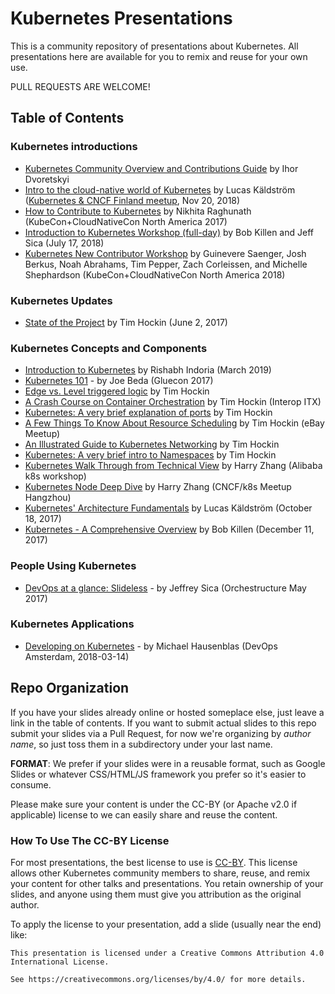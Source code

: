 # Kubernetes Presentations

This is a community repository of presentations about Kubernetes. All presentations here are available for you to remix and reuse for your own use. 

PULL REQUESTS ARE WELCOME! 

## Table of Contents

### Kubernetes introductions

 - [Kubernetes Community Overview and Contributions Guide](https://docs.google.com/presentation/d/1JqcALpsg07eH665ZXQrIvOcin6SzzsIUjMRRVivrZMg) by Ihor Dvoretskyi
 - [Intro to the cloud-native world of Kubernetes](https://speakerdeck.com/luxas/intro-to-the-cloud-native-world-of-kubernetes-november-2018) by Lucas Käldström ([Kubernetes & CNCF Finland meetup](https://www.meetup.com/Kubernetes-Finland/), Nov 20, 2018)
 - [How to Contribute to Kubernetes](https://docs.google.com/presentation/d/1NJfoXynMw1LXT2jrGm8zaE7uP8Mtz5A0isdzmxISCkk/edit?usp=sharing) by Nikhita Raghunath (KubeCon+CloudNativeCon North America 2017)
 - [Introduction to Kubernetes Workshop (full-day)](https://docs.google.com/presentation/d/1zrfVlE5r61ZNQrmXKx5gJmBcXnoa_WerHEnTxu5SMco/edit?usp=sharing) by Bob Killen and Jeff Sica (July 17, 2018)
 - [Kubernetes New Contributor Workshop](https://docs.google.com/presentation/d/1cgEw0t8oeokaN44piqmEemul2gQBqZX5wvj6NncqPFI/edit?usp=sharing) by Guinevere Saenger, Josh Berkus, Noah Abrahams, Tim Pepper, Zach Corleissen, and Michelle Shephardson (KubeCon+CloudNativeCon North America 2018)

### Kubernetes Updates

- [State of the Project](https://speakerdeck.com/thockin/kubernetes-state-of-the-project) by Tim Hockin (June 2, 2017)

### Kubernetes Concepts and Components

- [Introduction to Kubernetes](https://drive.google.com/file/d/1Lfi8r0GZdFIMgprUrwaf-Lru5RsctML7/view?usp=sharing) by Rishabh Indoria (March 2019)
- [Kubernetes 101](http://slides.eightypercent.net/kubernetes-101/#1) - by Joe Beda (Gluecon 2017)
- [Edge vs. Level triggered logic](https://speakerdeck.com/thockin/edge-vs-level-triggered-logic) by Tim Hockin
- [A Crash Course on Container Orchestration](https://speakerdeck.com/thockin/a-crash-course-on-container-orchestration) by Tim Hockin (Interop ITX)
- [Kubernetes: A very brief explanation of ports](https://speakerdeck.com/thockin/kubernetes-a-very-brief-explanation-of-ports) by Tim Hockin 
- [A Few Things To Know About Resource Scheduling](https://speakerdeck.com/thockin/a-few-things-to-know-about-resource-scheduling) by Tim Hockin (eBay Meetup)
- [An Illustrated Guide to Kubernetes Networking](https://speakerdeck.com/thockin/illustrated-guide-to-kubernetes-networking) by Tim Hockin
- [Kubernetes: A very brief intro to Namespaces](https://speakerdeck.com/thockin/kubernetes-a-very-brief-intro-to-namespaces) by Tim Hockin
- [Kubernetes Walk Through from Technical View](https://speakerdeck.com/resouer/kubernetes-walk-through-from-technical-view) by Harry Zhang (Alibaba k8s workshop)
- [Kubernetes Node Deep Dive](https://speakerdeck.com/resouer/kubernetes-node-under-the-hood) by Harry Zhang (CNCF/k8s Meetup Hangzhou)
- [Kubernetes' Architecture Fundamentals](https://speakerdeck.com/luxas/kubernetes-architecture-fundamentals) by Lucas Käldström (October 18, 2017)
- [Kubernetes - A Comprehensive Overview](https://docs.google.com/presentation/d/1_xwLGM6U6EDK59s9Zny-zWGGAbQk47cZPuBblU3Upus/edit?usp=sharing) by Bob Killen (December 11, 2017)

### People Using Kubernetes 

- [DevOps at a glance: Slideless](https://drive.google.com/open?id=1TuvKeLggYz3hxH1RHmFCXcX8uprKOrl0vP347JZ988A) - by Jeffrey Sica (Orchestructure May 2017)

### Kubernetes Applications

- [Developing on Kubernetes](https://speakerdeck.com/mhausenblas/developing-on-kubernetes) - by Michael Hausenblas (DevOps Amsterdam, 2018-03-14)

## Repo Organization

If you have your slides already online or hosted someplace else, just leave a link in the table of contents. If you want to submit actual slides to this repo submit your slides via a Pull Request, for now we're organizing by _author name_, so just toss them in a subdirectory under your last name.

**FORMAT**: We prefer if your slides were in a reusable format, such as Google Slides or whatever CSS/HTML/JS framework you prefer so it's easier to consume.

Please make sure your content is under the CC-BY (or Apache v2.0 if applicable) license to we can easily share and reuse the content.

### How To Use The CC-BY License

For most presentations, the best license to use is [CC-BY](https://creativecommons.org/licenses/by/4.0/). This license allows other Kubernetes community members to share, reuse, and remix your content for other talks and presentations. You retain ownership of your slides, and anyone using them must give you attribution as the original author.

To apply the license to your presentation, add a slide (usually near the end) like:

```
This presentation is licensed under a Creative Commons Attribution 4.0 International License.

See https://creativecommons.org/licenses/by/4.0/ for more details.
```

